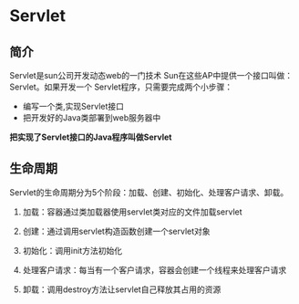 # Servlet

## 简介

Servlet是sun公司开发动态web的一门技术
Sun在这些AP中提供一个接口叫做：Servlet。如果开发一个 Servlet程序，只需要完成两个小步骤：

- 编写一个类,实现Servlet接口
- 把开发好的Java类部署到web服务器中

**把实现了Servlet接口的Java程序叫做Servlet**



## 生命周期

Servlet的生命周期分为5个阶段：加载、创建、初始化、处理客户请求、卸载。

1. 加载：容器通过类加载器使用servlet类对应的文件加载servlet

2. 创建：通过调用servlet构造函数创建一个servlet对象

3. 初始化：调用init方法初始化

4. 处理客户请求：每当有一个客户请求，容器会创建一个线程来处理客户请求
5. 卸载：调用destroy方法让servlet自己释放其占用的资源